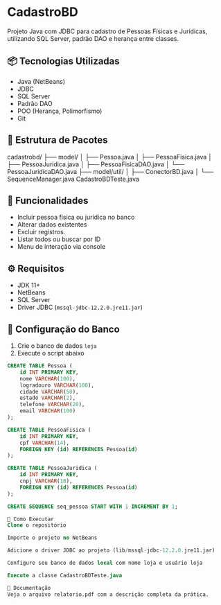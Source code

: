 # CadastroBD

Projeto Java com JDBC para cadastro de Pessoas Físicas e Jurídicas, utilizando SQL Server, padrão DAO e herança entre classes.

## 📦 Tecnologias Utilizadas

- Java (NetBeans)
- JDBC
- SQL Server
- Padrão DAO
- POO (Herança, Polimorfismo)
- Git

## 📁 Estrutura de Pacotes
cadastrobd/
├── model/
│ ├── Pessoa.java
│ ├── PessoaFisica.java
│ ├── PessoaJuridica.java
│ ├── PessoaFisicaDAO.java
│ └── PessoaJuridicaDAO.java
├── model/util/
│ ├── ConectorBD.java
│ └── SequenceManager.java
CadastroBDTeste.java


## 🧪 Funcionalidades

- Incluir pessoa física ou jurídica no banco
- Alterar dados existentes
- Excluir registros.
- Listar todos ou buscar por ID
- Menu de interação via console

## ⚙️ Requisitos

- JDK 11+
- NetBeans
- SQL Server
- Driver JDBC (`mssql-jdbc-12.2.0.jre11.jar`)

## 🔧 Configuração do Banco

1. Crie o banco de dados `loja`
2. Execute o script abaixo

```sql
CREATE TABLE Pessoa (
    id INT PRIMARY KEY,
    nome VARCHAR(100),
    logradouro VARCHAR(100),
    cidade VARCHAR(50),
    estado VARCHAR(2),
    telefone VARCHAR(20),
    email VARCHAR(100)
);

CREATE TABLE PessoaFisica (
    id INT PRIMARY KEY,
    cpf VARCHAR(14),
    FOREIGN KEY (id) REFERENCES Pessoa(id)
);

CREATE TABLE PessoaJuridica (
    id INT PRIMARY KEY,
    cnpj VARCHAR(18),
    FOREIGN KEY (id) REFERENCES Pessoa(id)
);

CREATE SEQUENCE seq_pessoa START WITH 1 INCREMENT BY 1;

🧠 Como Executar
Clone o repositório

Importe o projeto no NetBeans

Adicione o driver JDBC ao projeto (lib/mssql-jdbc-12.2.0.jre11.jar)

Configure seu banco de dados local com nome loja e usuário loja

Execute a classe CadastroBDTeste.java

📄 Documentação
Veja o arquivo relatorio.pdf com a descrição completa da prática.